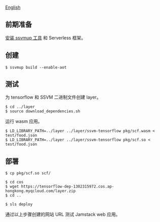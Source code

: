 [English](README-en.md)

## 前期准备

[安装 ssvmup 工具](https://www.secondstate.io/articles/ssvmup/)
和 Serverless 框架。

## 创建

```
$ ssvmup build --enable-aot
```

## 测试

为 tensorflow 和 SSVM 二进制文件创建 layer。

```
$ cd ../layer
$ source download_dependencies.sh
```

运行 wasm 应用。

```
$ LD_LIBRARY_PATH=../layer ../layer/ssvm-tensorflow pkg/scf.wasm < test/food.json
$ LD_LIBRARY_PATH=../layer ../layer/ssvm-tensorflow pkg/scf.so < test/food.json
```

## 部署

```
$ cp pkg/scf.so scf/

$ cd cos
$ wget https://tensorflow-dep-1302315972.cos.ap-hongkong.myqcloud.com/layer.zip
$ cd ..

$ sls deploy
```

通过以上步骤创建的网站 URL 测试 Jamstack web 应用。



